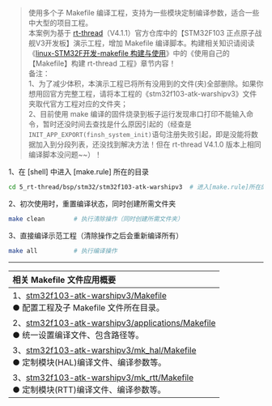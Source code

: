 
> 使用多个子 Makefile 编译工程，支持为一些模块定制编译参数，适合一些中大型的项目工程。  
> 本案例为基于 [rt-thread](https://github.com/RT-Thread/rt-thread)（V4.1.1）官方仓库中的【STM32F103 正点原子战舰V3开发板】演示工程，增加 Makefile 编译脚本。构建相关知识请阅读《[linux-STM32F开发-makefile 构建与使用](https://o2ospring.github.io/20220804/)》中的《使用自己的【Makefile】构建 rt-thread 工程》章节内容！  
> 备注：  
> 1、为了减少体积，本演示工程已将所有没用到的文件(夹)全部删除。如果你想用回官方完整工程，请将本工程的《stm32f103-atk-warshipv3》文件夹取代官方工程对应的文件夹；  
> 2、目前使用 make 编译的固件烧录到板子运行发现串口打印不能输入命令，暂时还没时间去查找是什么原因引起的（经查是`INIT_APP_EXPORT(finsh_system_init)`语句注册失败引起，即是没能将数据加入到分段列表，还没找到解决方法！但在 rt-thread V4.1.0 版本上相同编译脚本没问题~~）！

1、在 [shell] 中进入 [make.rule] 所在的目录

```bash
cd 5_rt-thread/bsp/stm32/stm32f103-atk-warshipv3  # 进入[make.rule]所在的目录
```

2、初次使用时，重置编译状态，同时创建所需文件夹

```bash
make clean        # 执行清除操作（同时创建所需文件夹）
```

3、直接编译示范工程（清除操作之后会重新编译所有）

```bash
make all          # 执行编译操作
```

***
| 相关 Makefile 文件应用概要 |
| :-------------- |
| 1、[stm32f103-atk-warshipv3/Makefile](./bsp/stm32/stm32f103-atk-warshipv3/Makefile) <br>● 配置工程及子 Makefile 文件所在目录。 |
| 2、[stm32f103-atk-warshipv3/applications/Makefile](./bsp/stm32/stm32f103-atk-warshipv3/applications/Makefile) <br>● 统一设置编译文件、包含路径等。 |
| 3、[stm32f103-atk-warshipv3/mk_hal/Makefile](./bsp/stm32/stm32f103-atk-warshipv3/mk_hal/Makefile) <br>● 定制模块(HAL)编译文件、编译参数等。 |
| 3、[stm32f103-atk-warshipv3/mk_rtt/Makefile](./bsp/stm32/stm32f103-atk-warshipv3/mk_rtt/Makefile) <br>● 定制模块(RTT)编译文件、编译参数等。 |
